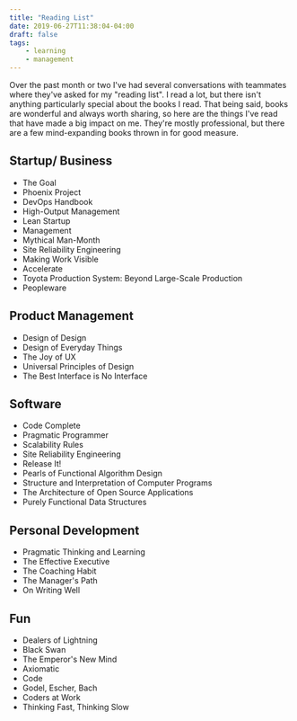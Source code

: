 ```yaml
---
title: "Reading List"
date: 2019-06-27T11:38:04-04:00
draft: false
tags:
    - learning
    - management
---
```


Over the past month or two I've had several conversations with teammates where they've asked for my "reading list".
I read a lot, but there isn't anything particularly special about the books I read.
That being said, books are wonderful and always worth sharing, so here are the things I've read that have made a big impact on me.
They're mostly professional, but there are a few mind-expanding books thrown in for good measure.

## Startup/ Business
- The Goal
- Phoenix Project
- DevOps Handbook
- High-Output Management
- Lean Startup
- Management
- Mythical Man-Month
- Site Reliability Engineering
- Making Work Visible
- Accelerate
- Toyota Production System: Beyond Large-Scale Production
- Peopleware

## Product Management
- Design of Design
- Design of Everyday Things
- The Joy of UX
- Universal Principles of Design
- The Best Interface is No Interface

## Software
- Code Complete
- Pragmatic Programmer
- Scalability Rules
- Site Reliability Engineering
- Release It!
- Pearls of Functional Algorithm Design
- Structure and Interpretation of Computer Programs
- The Architecture of Open Source Applications
- Purely Functional Data Structures

## Personal Development
- Pragmatic Thinking and Learning
- The Effective Executive
- The Coaching Habit
- The Manager's Path
- On Writing Well

## Fun
- Dealers of Lightning
- Black Swan
- The Emperor's New Mind
- Axiomatic
- Code
- Godel, Escher, Bach
- Coders at Work
- Thinking Fast, Thinking Slow
